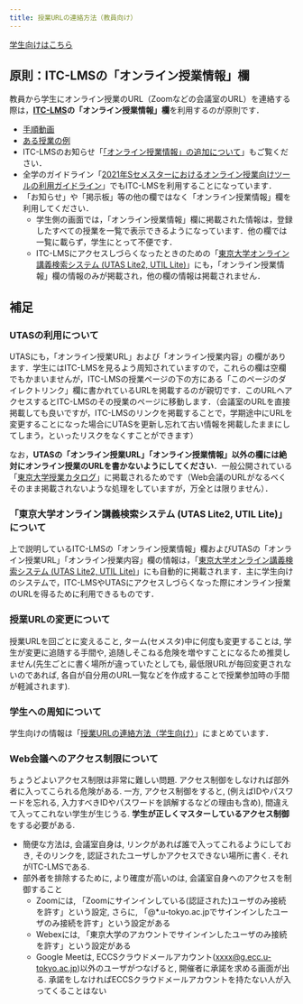 ```yaml
---
title: 授業URLの連絡方法（教員向け）
---
```


[学生向けはこちら](/oc/url)

## 原則：ITC-LMSの「オンライン授業情報」欄

教員から学生にオンライン授業のURL（Zoomなどの会議室のURL）を連絡する際は，**[ITC-LMS](/itc_lms)の「オンライン授業情報」欄**を利用するのが原則です．

- [手順動画](https://youtu.be/JeBwwDfhJJw)
- [ある授業の例](https://itc-lms.ecc.u-tokyo.ac.jp/lms/course?idnumber=2020FEN-EE3d16L10J01)
- ITC-LMSのお知らせ「[「オンライン授業情報」の追加について](https://www.ecc.u-tokyo.ac.jp/announcement/2020/09/16_3208.html)」もご覧ください．
- 全学のガイドライン「[2021年Sセメスターにおけるオンライン授業向けツールの利用ガイドライン](/notice/guideline)」でもITC-LMSを利用することになっています．
- 「お知らせ」や「掲示板」等の他の欄ではなく「オンライン授業情報」欄を利用してください．
    - 学生側の画面では，「オンライン授業情報」欄に掲載された情報は，登録したすべての授業を一覧で表示できるようになっています．他の欄では一覧に載らず，学生にとって不便です．
    - ITC-LMSにアクセスしづらくなったときのための「[東京大学オンライン講義検索システム (UTAS Lite2, UTIL Lite)](https://utelecon-directory.adm.u-tokyo.ac.jp/)」にも，「オンライン授業情報」欄の情報のみが掲載され，他の欄の情報は掲載されません．

## 補足

### UTASの利用について

UTASにも，「オンライン授業URL」および「オンライン授業内容」の欄があります．学生にはITC-LMSを見るよう周知されていますので，これらの欄は空欄でもかまいませんが，ITC-LMSの授業ページの下の方にある「このページのダイレクトリンク」欄に書かれているURLを掲載するのが親切です．このURLへアクセスするとITC-LMSのその授業のページに移動します．（会議室のURLを直接掲載しても良いですが，ITC-LMSのリンクを掲載することで，学期途中にURLを変更することになった場合にUTASを更新し忘れて古い情報を掲載したままにしてしまう，といったリスクをなくすことができます）

なお，**UTASの「オンライン授業URL」「オンライン授業情報」以外の欄には絶対にオンライン授業のURLを書かないようにしてください**．一般公開されている「[東京大学授業カタログ](https://catalog.he.u-tokyo.ac.jp/)」に掲載されるためです（Web会議のURLがなるべくそのまま掲載されないような処理をしていますが，万全とは限りません）．

### 「東京大学オンライン講義検索システム (UTAS Lite2, UTIL Lite)」について

上で説明しているITC-LMSの「オンライン授業情報」欄およびUTASの「オンライン授業URL」「オンライン授業内容」欄の情報は，「[東京大学オンライン講義検索システム (UTAS Lite2, UTIL Lite)](https://utelecon-directory.adm.u-tokyo.ac.jp/)」にも自動的に掲載されます．主に学生向けのシステムで，ITC-LMSやUTASにアクセスしづらくなった際にオンライン授業のURLを得るために利用できるものです．

### 授業URLの変更について

授業URLを回ごとに変えること, ターム(セメスタ)中に何度も変更することは, 学生が変更に追随する手間や, 追随しそこねる危険を増やすことになるため推奨しません(先生ごとに書く場所が違っていたとしても, 最低限URLが毎回変更されないのであれば, 各自が自分用のURL一覧などを作成することで授業参加時の手間が軽減されます).

### 学生への周知について

学生向けの情報は「[授業URLの連絡方法（学生向け）](/oc/url)」にまとめています．

### Web会議へのアクセス制限について

ちょうどよいアクセス制限は非常に難しい問題. アクセス制御をしなければ部外者に入ってこられる危険がある. 一方, アクセス制御をすると, (例えばIDやパスワードを忘れる, 入力すべきIDやパスワードを誤解するなどの理由も含め), 間違えて入ってこれない学生が生じうる. **学生が正しくマスターしているアクセス制御**をする必要がある.

* 簡便な方法は, 会議室自身は, リンクがあれば誰で入ってこれるようにしておき, そのリンクを, 認証されたユーザしかアクセスできない場所に書く. それがITC-LMSである.
* 部外者を排除するために, より確度が高いのは, 会議室自身へのアクセスを制御すること
  * Zoomには, 「Zoomにサインインしている(認証された)ユーザのみ接続を許す」という設定, さらに, 「@*.u-tokyo.ac.jpでサインインしたユーザのみ接続を許す」という設定がある
  * Webexには, 「東京大学のアカウントでサインインしたユーザのみ接続を許す」という設定がある
  * Google Meetは, ECCSクラウドメールアカウント(xxxx@g.ecc.u-tokyo.ac.jp)以外のユーザがつなげると, 開催者に承諾を求める画面が出る. 承諾をしなければECCSクラウドメールアカウントを持たない人が入ってくることはない

